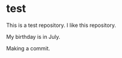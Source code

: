 # test

This is a test repository.
I like this repository.

My birthday is in July.

Making a commit.
